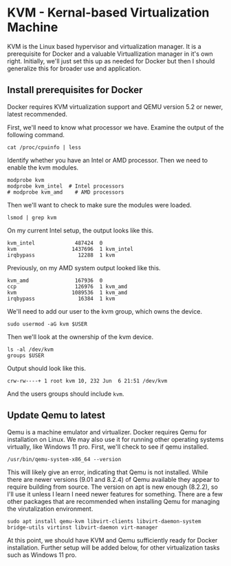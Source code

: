 # KVM - Kernal-based Virtualization Machine
KVM is the Linux based hypervisor and virtualization manager. It is a prerequisite for Docker and a valuable Virtuallization manager in it's own right. Initially, we'll just set this up as needed for Docker but then I should generalize this for broader use and application.

## Install prerequisites for Docker
Docker requires KVM virtualization support and QEMU version 5.2 or newer, latest recommended.

First, we'll need to know what processor we have. Examine the output of the following command.
```
cat /proc/cpuinfo | less
```

Identify whether you have an Intel or AMD processor. Then we need to enable the kvm modules.
```
modprobe kvm
modprobe kvm_intel  # Intel processors
# modprobe kvm_amd    # AMD processors
```

Then we'll want to check to make sure the modules were loaded.
```
lsmod | grep kvm
```

On my current Intel setup, the output looks like this.
```
kvm_intel             487424  0
kvm                  1437696  1 kvm_intel
irqbypass              12288  1 kvm
```

Previously, on my AMD system output looked like this.
```
kvm_amd               167936  0
ccp                   126976  1 kvm_amd
kvm                  1089536  1 kvm_amd
irqbypass              16384  1 kvm
```

We'll need to add our user to the kvm group, which owns the device.
```
sudo usermod -aG kvm $USER
```

Then we'll look at the ownership of the kvm device.
```
ls -al /dev/kvm
groups $USER
```

Output should look like this.
```
crw-rw----+ 1 root kvm 10, 232 Jun  6 21:51 /dev/kvm
```
And the users groups should include `kvm`.


## Update Qemu to latest
Qemu is a machine emulator and virtualizer. Docker requires Qemu for installation on Linux. We may also use it for running other operating systems virtually, like Windows 11 pro.
First, we'll check to see if qemu installed.
```
/usr/bin/qemu-system-x86_64 --version
```
This will likely give an error, indicating that Qemu is not installed. While there are newer versions (9.01 and 8.2.4) of Qemu available they appear to require building from source. The version on apt is new enough (8.2.2), so I'll use it unless I learn I need newer features for something.
There are a few other packages that are recommended when installing Qemu for managing the virutalization environment.
```
sudo apt install qemu-kvm libvirt-clients libvirt-daemon-system bridge-utils virtinst libvirt-daemon virt-manager
```
At this point, we should have KVM and Qemu sufficiently ready for Docker installation. Further setup will be added below, for other virtualization tasks such as Windows 11 pro.

